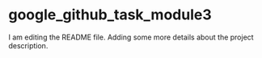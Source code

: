 # google_github_task_module3

I am editing the README file. Adding some more details about the project description.

